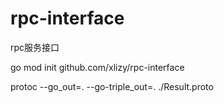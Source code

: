 # rpc-interface
rpc服务接口

go mod init github.com/xlizy/rpc-interface

protoc --go_out=. --go-triple_out=. ./Result.proto